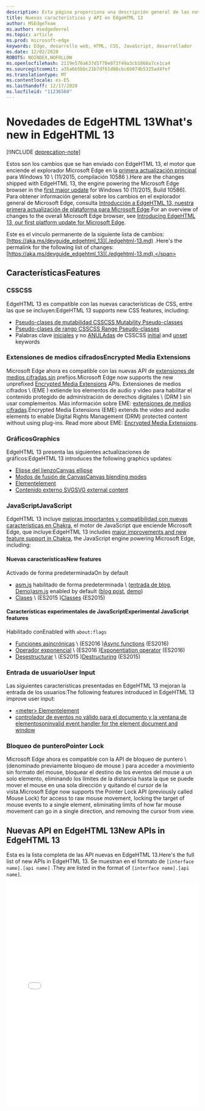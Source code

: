 ```yaml
---
description: Esta página proporciona una descripción general de las novedades de EdgeHTML 13.
title: Nuevas características y API en EdgeHTML 13
author: MSEdgeTeam
ms.author: msedgedevrel
ms.topic: article
ms.prod: microsoft-edge
keywords: Edge, desarrollo web, HTML, CSS, JavaScript, desarrollador
ms.date: 12/02/2020
ROBOTS: NOINDEX,NOFOLLOW
ms.openlocfilehash: 2119e576a637d5f78e073f49a3cb1868a7ce1ca4
ms.sourcegitcommit: a35a6b5bbc21b7df61d08cbc6b074b5325ad4fef
ms.translationtype: MT
ms.contentlocale: es-ES
ms.lasthandoff: 12/17/2020
ms.locfileid: "11236560"
---
```

# <span data-ttu-id="4bb3b-104">Novedades de EdgeHTML 13</span><span class="sxs-lookup"><span data-stu-id="4bb3b-104">What's new in EdgeHTML 13</span></span>  

[!INCLUDE [deprecation-note](../../includes/legacy-edge-note.md)]  

<span data-ttu-id="4bb3b-105">Estos son los cambios que se han enviado con EdgeHTML 13, el motor que enciende el explorador Microsoft Edge en la [primera actualización principal](https://blogs.windows.com/windowsexperience/2015/11/12) para Windows 10 \ (11/2015, compilación 10586 \).</span><span class="sxs-lookup"><span data-stu-id="4bb3b-105">Here are the changes shipped with EdgeHTML 13, the engine powering the Microsoft Edge browser in the [first major update](https://blogs.windows.com/windowsexperience/2015/11/12) for Windows 10 \(11/2015, Build 10586\).</span></span>  <span data-ttu-id="4bb3b-106">Para obtener información general sobre los cambios en el explorador general de Microsoft Edge, consulta [Introducción a EdgeHTML 13, nuestra primera actualización de plataforma para Microsoft Edge](https://blogs.windows.com/msedgedev/2015/11/16).</span><span class="sxs-lookup"><span data-stu-id="4bb3b-106">For an overview of changes to the overall Microsoft Edge browser, see [Introducing EdgeHTML 13, our first platform update for Microsoft Edge](https://blogs.windows.com/msedgedev/2015/11/16).</span></span>  

<span data-ttu-id="4bb3b-107">Este es el vínculo permanente de la siguiente lista de cambios:  [https://aka.ms/devguide_edgehtml_13](./edgehtml-13.md) .</span><span class="sxs-lookup"><span data-stu-id="4bb3b-107">Here's the permalink for the following list of changes:  [https://aka.ms/devguide_edgehtml_13](./edgehtml-13.md).</span></span>  

## <span data-ttu-id="4bb3b-108">Características</span><span class="sxs-lookup"><span data-stu-id="4bb3b-108">Features</span></span>  

### <span data-ttu-id="4bb3b-109">CSS</span><span class="sxs-lookup"><span data-stu-id="4bb3b-109">CSS</span></span>  

<span data-ttu-id="4bb3b-110">EdgeHTML 13 es compatible con las nuevas características de CSS, entre las que se incluyen:</span><span class="sxs-lookup"><span data-stu-id="4bb3b-110">EdgeHTML 13 supports new CSS features, including:</span></span>  

*   [<span data-ttu-id="4bb3b-111">Pseudo-clases de mutabilidad CSS</span><span class="sxs-lookup"><span data-stu-id="4bb3b-111">CSS Mutability Pseudo-classes</span></span>](https://developer.microsoft.com/microsoft-edge/platform/status/cssmutabilitypseudoclasses)  
*   [<span data-ttu-id="4bb3b-112">Pseudo-clases de rango CSS</span><span class="sxs-lookup"><span data-stu-id="4bb3b-112">CSS Range Pseudo-classes</span></span>](https://developer.microsoft.com/microsoft-edge/platform/status/cssrangepseudoclasses)  
*   <span data-ttu-id="4bb3b-113">Palabras clave [iniciales](https://developer.microsoft.com/microsoft-edge/platform/status/cssinitialvalue) y no [ANULAdas](https://developer.microsoft.com/microsoft-edge/platform/status/cssunsetvalue) de CSS</span><span class="sxs-lookup"><span data-stu-id="4bb3b-113">CSS [initial](https://developer.microsoft.com/microsoft-edge/platform/status/cssinitialvalue) and [unset](https://developer.microsoft.com/microsoft-edge/platform/status/cssunsetvalue) keywords</span></span>  

### <span data-ttu-id="4bb3b-114">Extensiones de medios cifrados</span><span class="sxs-lookup"><span data-stu-id="4bb3b-114">Encrypted Media Extensions</span></span>  

<span data-ttu-id="4bb3b-115">Microsoft Edge ahora es compatible con las nuevas API de [extensiones de medios cifradas sin](https://w3.org/TR/encrypted-media) prefijos.</span><span class="sxs-lookup"><span data-stu-id="4bb3b-115">Microsoft Edge now supports the new unprefixed [Encrypted Media Extensions](https://w3.org/TR/encrypted-media) APIs.</span></span>  <span data-ttu-id="4bb3b-116">Extensiones de medios cifrados \ (EME \) extiende los elementos de audio y vídeo para habilitar el contenido protegido de administración de derechos digitales \ (DRM \) sin usar complementos.  Más información sobre EME:  [extensiones de medios cifradas](https://developer.mozilla.org/docs/Web/API/Encrypted_Media_Extensions_API).</span><span class="sxs-lookup"><span data-stu-id="4bb3b-116">Encrypted Media Extensions \(EME\) extends the video and audio elements to enable Digital Rights Management \(DRM\) protected content without using plug-ins.  Read more about EME:  [Encrypted Media Extensions](https://developer.mozilla.org/docs/Web/API/Encrypted_Media_Extensions_API).</span></span>  

### <span data-ttu-id="4bb3b-117">Gráficos</span><span class="sxs-lookup"><span data-stu-id="4bb3b-117">Graphics</span></span>  

<span data-ttu-id="4bb3b-118">EdgeHTML 13 presenta las siguientes actualizaciones de gráficos:</span><span class="sxs-lookup"><span data-stu-id="4bb3b-118">EdgeHTML 13 introduces the following graphics updates:</span></span>  

*   [<span data-ttu-id="4bb3b-119">Elipse del lienzo</span><span class="sxs-lookup"><span data-stu-id="4bb3b-119">Canvas ellipse</span></span>](https://developer.microsoft.com/microsoft-edge/platform/status/canvas2dellipse)  
*   [<span data-ttu-id="4bb3b-120">Modos de fusión de Canvas</span><span class="sxs-lookup"><span data-stu-id="4bb3b-120">Canvas blending modes</span></span>](https://developer.microsoft.com/microsoft-edge/platform/status/compositingandblendingincanvas2d)  
*   [<picture> <span data-ttu-id="4bb3b-121">Element</span><span class="sxs-lookup"><span data-stu-id="4bb3b-121">element</span></span>](https://developer.microsoft.com/microsoft-edge/platform/status/pictureelement)  
*   [<span data-ttu-id="4bb3b-122">Contenido externo SVG</span><span class="sxs-lookup"><span data-stu-id="4bb3b-122">SVG external content</span></span>](https://developer.microsoft.com/microsoft-edge/platform/status/svgexternalcontent)  

### <span data-ttu-id="4bb3b-123">JavaScript</span><span class="sxs-lookup"><span data-stu-id="4bb3b-123">JavaScript</span></span>  

<span data-ttu-id="4bb3b-124">EdgeHTML 13 incluye [mejoras importantes y compatibilidad con nuevas características en Chakra](https://blogs.windows.com/msedgedev/2015/09/30), el motor de JavaScript que enciende Microsoft Edge, que incluye:</span><span class="sxs-lookup"><span data-stu-id="4bb3b-124">EdgeHTML 13 includes [major improvements and new feature support in Chakra](https://blogs.windows.com/msedgedev/2015/09/30), the JavaScript engine powering Microsoft Edge, including:</span></span>  

#### <span data-ttu-id="4bb3b-125">Nuevas características</span><span class="sxs-lookup"><span data-stu-id="4bb3b-125">New features</span></span>  

<span data-ttu-id="4bb3b-126">Activado de forma predeterminada</span><span class="sxs-lookup"><span data-stu-id="4bb3b-126">On by default</span></span>  

*   <span data-ttu-id="4bb3b-127">[asm.js](https://developer.microsoft.com/microsoft-edge/platform/status/asmjs/?q=asm.js) habilitado de forma predeterminada \ ([entrada de blog](https://blogs.windows.com/msedgedev/2015/11/10), [Demo](https://dev.windows.com/microsoft-edge/testdrive/demos/chess)\)</span><span class="sxs-lookup"><span data-stu-id="4bb3b-127">[asm.js](https://developer.microsoft.com/microsoft-edge/platform/status/asmjs/?q=asm.js) enabled by default \([blog post](https://blogs.windows.com/msedgedev/2015/11/10), [demo](https://dev.windows.com/microsoft-edge/testdrive/demos/chess)\)</span></span>  
*   <span data-ttu-id="4bb3b-128">[Clases](https://developer.microsoft.com/microsoft-edge/platform/status/asmjs/?q=classes) \ (ES2015 \)</span><span class="sxs-lookup"><span data-stu-id="4bb3b-128">[Classes](https://developer.microsoft.com/microsoft-edge/platform/status/asmjs/?q=classes) \(ES2015\)</span></span>  

#### <span data-ttu-id="4bb3b-129">Características experimentales de JavaScript</span><span class="sxs-lookup"><span data-stu-id="4bb3b-129">Experimental JavaScript features</span></span>  

<span data-ttu-id="4bb3b-130">Habilitado con</span><span class="sxs-lookup"><span data-stu-id="4bb3b-130">Enabled with</span></span> `about:flags`  

*   <span data-ttu-id="4bb3b-131">[Funciones asincrónicas](https://developer.microsoft.com/microsoft-edge/platform/status/asyncfunctions/?q=async%20functions) \ (ES2016 \)</span><span class="sxs-lookup"><span data-stu-id="4bb3b-131">[Async functions](https://developer.microsoft.com/microsoft-edge/platform/status/asyncfunctions/?q=async%20functions) \(ES2016\)</span></span>  
*   <span data-ttu-id="4bb3b-132">[Operador exponencial](https://developer.microsoft.com/microsoft-edge/platform/status/exponentiationoperatores2016/?q=exponentiation%20operator) \ (ES2016 \)</span><span class="sxs-lookup"><span data-stu-id="4bb3b-132">[Exponentiation operator](https://developer.microsoft.com/microsoft-edge/platform/status/exponentiationoperatores2016/?q=exponentiation%20operator) \(ES2016\)</span></span>  
*   <span data-ttu-id="4bb3b-133">[Desestructurar](https://developer.microsoft.com/microsoft-edge/platform/status/destructuringES2015/?q=destructuring) \ (ES2015 \)</span><span class="sxs-lookup"><span data-stu-id="4bb3b-133">[Destructuring](https://developer.microsoft.com/microsoft-edge/platform/status/destructuringES2015/?q=destructuring) \(ES2015\)</span></span>  

### <span data-ttu-id="4bb3b-134">Entrada de usuario</span><span class="sxs-lookup"><span data-stu-id="4bb3b-134">User Input</span></span>  

<span data-ttu-id="4bb3b-135">Las siguientes características presentadas en EdgeHTML 13 mejoran la entrada de los usuarios:</span><span class="sxs-lookup"><span data-stu-id="4bb3b-135">The following features introduced in EdgeHTML 13 improve user input:</span></span>  

*   [\<meter\> <span data-ttu-id="4bb3b-136">Element</span><span class="sxs-lookup"><span data-stu-id="4bb3b-136">element</span></span>](https://developer.microsoft.com/microsoft-edge/platform/status/meterelement)  
*   [<span data-ttu-id="4bb3b-137">controlador de eventos no válido para el documento y la ventana de elementos</span><span class="sxs-lookup"><span data-stu-id="4bb3b-137">oninvalid event handler for the element document and window</span></span>](https://developer.microsoft.com/microsoft-edge/platform/status/oninvalideventhandler)  

### <span data-ttu-id="4bb3b-138">Bloqueo de puntero</span><span class="sxs-lookup"><span data-stu-id="4bb3b-138">Pointer Lock</span></span>  

<span data-ttu-id="4bb3b-139">Microsoft Edge ahora es compatible con la API de bloqueo de puntero \ (denominado previamente bloqueo de mouse \) para acceder a movimiento sin formato del mouse, bloquear el destino de los eventos del mouse a un solo elemento, eliminando los límites de la distancia hasta la que se puede mover el mouse en una sola dirección y quitando el cursor de la vista.</span><span class="sxs-lookup"><span data-stu-id="4bb3b-139">Microsoft Edge now supports the Pointer Lock API \(previously called Mouse Lock\) for access to raw mouse movement, locking the target of mouse events to a single element, eliminating limits of how far mouse movement can go in a single direction, and removing the cursor from view.</span></span>  

## <span data-ttu-id="4bb3b-140">Nuevas API en EdgeHTML 13</span><span class="sxs-lookup"><span data-stu-id="4bb3b-140">New APIs in EdgeHTML 13</span></span>  

<span data-ttu-id="4bb3b-141">Esta es la lista completa de las API nuevas en EdgeHTML 13.</span><span class="sxs-lookup"><span data-stu-id="4bb3b-141">Here's the full list of new APIs in EdgeHTML 13.</span></span>  <span data-ttu-id="4bb3b-142">Se muestran en el formato de `[interface name].[api name]` .</span><span class="sxs-lookup"><span data-stu-id="4bb3b-142">They are listed in the format of `[interface name].[api name]`.</span></span>  

<iframe height='584' scrolling='no' title='<span data-ttu-id="4bb3b-143">Nuevas API en EdgeHTML 13</span><span class="sxs-lookup"><span data-stu-id="4bb3b-143">New APIs in EdgeHTML 13</span></span>' src='//codepen.io/MicrosoftEdgeDocumentation/embed/vmzxEY/?height=584&theme-id=23761&default-tab=result&embed-version=2' frameborder='no' allowtransparency='true' allowfullscreen='true' style='width:  100%;'><span data-ttu-id="4bb3b-144">Consulta las <a href='https://codepen.io/MicrosoftEdgeDocumentation/pen/vmzxEY/'> nuevas API de Pen en EdgeHTML 13 de </a> docs Edge ( <a href='http://codepen.io/MicrosoftEdgeDocumentation'> @MicrosoftEdgeDocumentation </a> ) en <a href='http://codepen.io'> CodePen </a> .</span><span class="sxs-lookup"><span data-stu-id="4bb3b-144">See the Pen <a href='https://codepen.io/MicrosoftEdgeDocumentation/pen/vmzxEY/'>New APIs in EdgeHTML 13</a> by Microsoft Edge Docs (<a href='http://codepen.io/MicrosoftEdgeDocumentation'>@MicrosoftEdgeDocumentation</a>) on <a href='http://codepen.io'>CodePen</a>.</span></span></iframe>  
